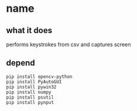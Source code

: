 # name

## what it does
performs keystrokes from csv and captures screen

## depend
```
pip install opencv-python
pip install PyAutoGUI
pip install pywin32
pip install numpy
pip install psutil
pip install pynput
```
